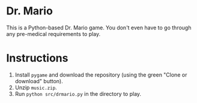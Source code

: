 # Dr. Mario

This is a Python-based Dr. Mario game. You don't even have to go through any pre-medical requirements to play.

# Instructions

1. Install `pygame` and download the repository (using the green "Clone or download" button).
2. Unzip `music.zip`.
3. Run `python src/drmario.py` in the directory to play.
